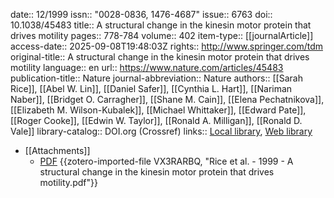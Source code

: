 date:: 12/1999
issn:: "0028-0836, 1476-4687"
issue:: 6763
doi:: 10.1038/45483
title:: A structural change in the kinesin motor protein that drives motility
pages:: 778-784
volume:: 402
item-type:: [[journalArticle]]
access-date:: 2025-09-08T19:48:03Z
rights:: http://www.springer.com/tdm
original-title:: A structural change in the kinesin motor protein that drives motility
language:: en
url:: https://www.nature.com/articles/45483
publication-title:: Nature
journal-abbreviation:: Nature
authors:: [[Sarah Rice]], [[Abel W. Lin]], [[Daniel Safer]], [[Cynthia L. Hart]], [[Nariman Naber]], [[Bridget O. Carragher]], [[Shane M. Cain]], [[Elena Pechatnikova]], [[Elizabeth M. Wilson-Kubalek]], [[Michael Whittaker]], [[Edward Pate]], [[Roger Cooke]], [[Edwin W. Taylor]], [[Ronald A. Milligan]], [[Ronald D. Vale]]
library-catalog:: DOI.org (Crossref)
links:: [Local library](zotero://select/library/items/37H9F8XA), [Web library](https://www.zotero.org/users/6106196/items/37H9F8XA)

- [[Attachments]]
	- [PDF](zotero://select/library/items/VX3RARBQ) {{zotero-imported-file VX3RARBQ, "Rice et al. - 1999 - A structural change in the kinesin motor protein that drives motility.pdf"}}